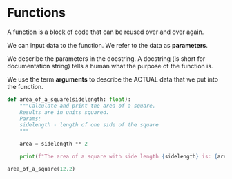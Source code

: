 # Functions

A function is a block of code that can be reused over and over again.

We can input data to the function. We refer to the data as **parameters**.

We describe the parameters in the docstring. A docstring (is short for
documentation string) tells a human what the purpose of the function is.

We use the term **arguments** to describe the ACTUAL data that we put
into the function.

```python
def area_of_a_square(sidelength: float):
	"""Calculate and print the area of a square.
	Results are in units squared.
	Params:
	sidelength - length of one side of the square
	"""

	area = sidelength ** 2

	print(f"The area of a square with side length {sidelength} is: {area} square units.")

area_of_a_square(12.2)
```